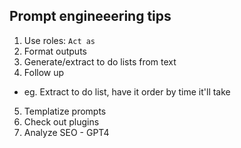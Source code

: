 ## Prompt engineeering tips

1. Use roles: `Act as`
2. Format outputs
3. Generate/extract to do lists from text
4. Follow up
  - eg. Extract to do list, have it order by time it'll take
5. Templatize prompts
6. Check out plugins
7. Analyze SEO - GPT4

